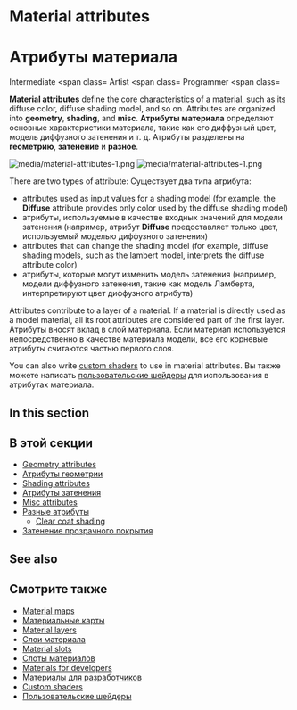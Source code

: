 # Material attributes
# Атрибуты материала

<span class="label label-doc-level">Intermediate</span>
<span class=
<span class="label label-doc-audience">Artist</span>
<span class=
<span class="label label-doc-audience">Programmer</span>
<span class=

**Material attributes** define the core characteristics of a material, such as its diffuse color, diffuse shading model, and so on. Attributes are organized into **geometry**, **shading**, and **misc**.
**Атрибуты материала** определяют основные характеристики материала, такие как его диффузный цвет, модель диффузного затенения и т. д.  Атрибуты разделены на **геометрию**, **затенение** и **разное**.

![media/material-attributes-1.png](media/material-attributes-1.png)
![media/material-attributes-1.png](media/material-attributes-1.png)

There are two types of attribute:
Существует два типа атрибута:

- attributes used as input values for a shading model (for example, the **Diffuse** attribute provides only color used by the diffuse shading model)
- атрибуты, используемые в качестве входных значений для модели затенения (например, атрибут **Diffuse** предоставляет только цвет, используемый моделью диффузного затенения)
- attributes that can change the shading model (for example, diffuse shading models, such as the lambert model, interprets the diffuse attribute color)
- атрибуты, которые могут изменить модель затенения (например, модели диффузного затенения, такие как модель Ламберта, интерпретируют цвет диффузного атрибута)

Attributes contribute to a layer of a material. If a material is directly used as a model material, all its root attributes are considered part of the first layer.
Атрибуты вносят вклад в слой материала.  Если материал используется непосредственно в качестве материала модели, все его корневые атрибуты считаются частью первого слоя.

You can also write [custom shaders](../effects-and-shaders/custom-shaders.md) to use in material attributes.
Вы также можете написать [пользовательские шейдеры](../effects-and-shaders/custom-shaders.md) для использования в атрибутах материала.

## In this section
## В этой секции

* [Geometry attributes](geometry-attributes.md)
* [Атрибуты геометрии](geometry-attributes.md)
* [Shading attributes](shading-attributes.md)
* [Атрибуты затенения](shading-attributes.md)
* [Misc attributes](misc-attributes.md)
* [Разные атрибуты](misc-attributes.md)
    * [Clear coat shading](clear-coat-shading.md)
* [Затенение прозрачного покрытия](clear-coat-shading.md)

## See also
## Смотрите также

* [Material maps](material-maps.md)
* [Материальные карты](material-maps.md)
* [Material layers](material-layers.md)
* [Слои материала](material-layers.md)
* [Material slots](material-slots.md)
* [Слоты материалов](material-slots.md)
* [Materials for developers](materials-for-developers.md)
* [Материалы для разработчиков](materials-for-developers.md)
* [Custom shaders](../effects-and-shaders/custom-shaders.md)
* [Пользовательские шейдеры](../effects-and-shaders/custom-shaders.md)
